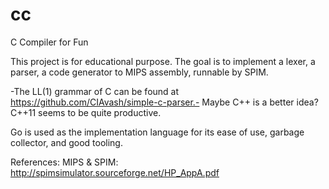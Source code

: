 # cc
C Compiler for Fun

This project is for educational purpose. The goal is to implement a lexer, a parser,
a code generator to MIPS assembly, runnable by SPIM.

-The LL(1) grammar of C can be found at https://github.com/CIAvash/simple-c-parser.-
Maybe C++ is a better idea?  C++11 seems to be quite productive.

Go is used as the implementation language for its ease of use, garbage collector,
and good tooling. 

References:
MIPS & SPIM: http://spimsimulator.sourceforge.net/HP_AppA.pdf
